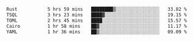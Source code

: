 <!--START_SECTION:waka-->

```txt
Rust           5 hrs 59 mins   ████████▒░░░░░░░░░░░░░░░░   33.82 %
TSQL           3 hrs 23 mins   ████▓░░░░░░░░░░░░░░░░░░░░   19.15 %
TOML           2 hrs 45 mins   ████░░░░░░░░░░░░░░░░░░░░░   15.57 %
Cairo          1 hr 58 mins    ██▓░░░░░░░░░░░░░░░░░░░░░░   11.17 %
YAML           1 hr 36 mins    ██▒░░░░░░░░░░░░░░░░░░░░░░   09.09 %
```

<!--END_SECTION:waka-->